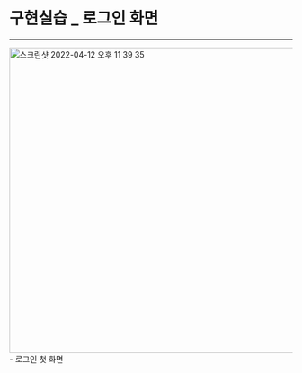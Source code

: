 # 구현실습 _ 로그인 화면
---

<img width="544" alt="스크린샷 2022-04-12 오후 11 39 35" src="https://user-images.githubusercontent.com/78894678/162988014-b89fb36e-f182-4f31-b14b-f1dd1c331b3c.png">
- 로그인 첫 화면
